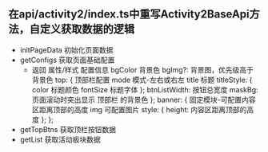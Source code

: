 ## 在api/activity2/index.ts中重写Activity2BaseApi方法，自定义获取数据的逻辑
  - initPageData 初始化页面数据
  - getConfigs 获取页面基础配置
    - 返回 属性/样式 配置信息
        bgColor 背景色
        bgImg?: 背景图，优先级高于背景色
        top: { 顶部栏配置
            mode 模式-左右或右左
            title 标题
            titleStyle: {
                color 标题颜色
                fontSize 标题字体
            };
            btnListWidth: 按钮总宽度
            maskBg: 页面滚动时突出显示 顶部栏 的背景色
        };
        banner: { 固定模块-可配置内容区距离顶部的高度
            img 可配置图片
            style: {
                height: 内容区距离顶部的高度
            };
        };
  - getTopBtns 获取顶栏按钮数据
  - getList 获取活动板块数据